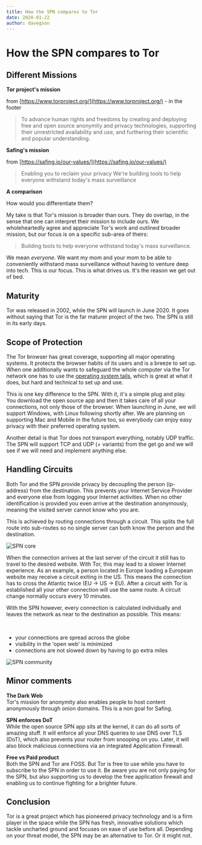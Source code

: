 ```yaml
---
title: How the SPN compares to Tor
date: 2020-01-22
author: davegson
---
```


# How the SPN compares to Tor

## Different Missions

**Tor project's mission**

from [https://www.torproject.org/](https://www.torproject.org/) - in the footer

> To advance human rights and freedoms by creating and deploying free and open source anonymity and privacy technologies, supporting their unrestricted availability and use, and furthering their scientific and popular understanding.

**Safing's mission**

from [https://safing.io/our-values/](https://safing.io/our-values/)

> Enabling you to reclaim your privacy
> We're building tools to help everyone withstand today's mass surveillance

**A comparison**

How would you differentiate them?

My take is that Tor's mission is broader than ours. They do overlap, in the sense that one can interpret their mission to include ours. We wholeheartedly agree and appreciate Tor's work and outlined broader mission, but our focus is on a specific sub-area of theirs:

> Building tools to help everyone withstand today's mass surveillance.

We mean *everyone*. We want my mom and your mom to be able to conveniently withstand mass surveillance without having to venture deep into tech. This is our focus. This is what drives us. It's the reason we get out of bed.

## Maturity

Tor was released in 2002, while the SPN will launch in June 2020. It goes without saying that Tor is the far maturer project of the two. The SPN is still in its early days.

## Scope of Protection

The Tor browser has great coverage, supporting all major operating systems. It protects the browser habits of its users and is a breeze to set up. When one additionally wants to safeguard the whole computer via the Tor network one has to use the [operating system tails](https://tails.boum.org/install/index.en.html), which is great at what it does, but hard and technical to set up and use.

This is one key difference to the SPN. With it, it's a simple plug and play. You download the open source app and then it takes care of all your connections, not only those of the browser. When launching in June, we will support Windows, with Linux following shortly after. We are planning on supporting Mac and Mobile in the future too, so everybody can enjoy easy privacy with their preferred operating system.

Another detail is that Tor does not transport everything, notably UDP traffic. The SPN will support TCP and UDP (+ variants) from the get go and we will see if we will need and implement anything else.

## Handling Circuits

Both Tor and the SPN provide privacy by decoupling the person (ip-address) from the destination. This prevents your Internet Service Provider and everyone else from logging your Internet activities. When no other identification is provided you even arrive at the destination anonymously, meaning the visited server cannot know who you are.

This is achieved by routing connections through a circuit. This splits the full route into sub-routes so no single server can both know the person and the destination.

![SPN core](https://safing.io/assets/img/spn/spn-core-web.png)

When the connection arrives at the last server of the circuit it still has to travel to the desired website. With Tor, this may lead to a slower Internet experience. As an example, a person located in Europe loading a European website may receive a circuit exiting in the US. This means the connection has to cross the Atlantic twice (EU -> US -> EU). After a circuit with Tor is established all your other connection will use the same route. A circuit change normally occurs every 10 minutes.

With the SPN however, every connection is calculated individually and leaves the network as near to the destination as possible. This means:

<br/>

- your connections are spread across the globe
- visibility in the 'open web' is minimized
- connections are not slowed down by having to go extra miles

![SPN community](https://safing.io/assets/img/spn/spn-community-web.png)

## Minor comments

**The Dark Web**  
Tor's mission for anonymity also enables people to host content anonymously through onion domains. This is a non goal for Safing.

**SPN enforces DoT**  
While the open source SPN app sits at the kernel, it can do all sorts of amazing stuff. It will enforce all your DNS queries to use DNS over TLS (DoT), which also prevents your router from snooping on you. Later, it will also block malicious connections via an integrated Application Firewall.

**Free vs Paid product**  
Both the SPN and Tor are FOSS. But Tor is free to use while you have to subscribe to the SPN in order to use it. Be aware you are not only paying for the SPN, but also supporting us to develop the free application firewall and enabling us to continue fighting for a brighter future.

## Conclusion
Tor is a great project which has pioneered privacy technology and is a firm player in the space while the SPN has fresh, innovative solutions which tackle uncharted ground and focuses on ease of use before all. Depending on your threat model, the SPN may be an alternative to Tor. Or it might not.
